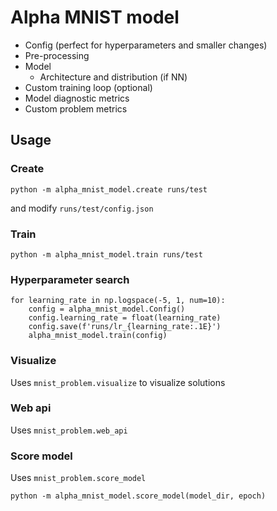 # Alpha MNIST model

* Config (perfect for hyperparameters and smaller changes)
* Pre-processing
* Model
    * Architecture and distribution (if NN)
* Custom training loop (optional)
* Model diagnostic metrics
* Custom problem metrics

## Usage

### Create

    python -m alpha_mnist_model.create runs/test

and modify `runs/test/config.json`

### Train

    python -m alpha_mnist_model.train runs/test

### Hyperparameter search

    for learning_rate in np.logspace(-5, 1, num=10):
        config = alpha_mnist_model.Config()
        config.learning_rate = float(learning_rate)
        config.save(f'runs/lr_{learning_rate:.1E}')
        alpha_mnist_model.train(config)

### Visualize
Uses `mnist_problem.visualize` to visualize solutions

### Web api
Uses `mnist_problem.web_api`

### Score model
Uses `mnist_problem.score_model`

    python -m alpha_mnist_model.score_model(model_dir, epoch)
